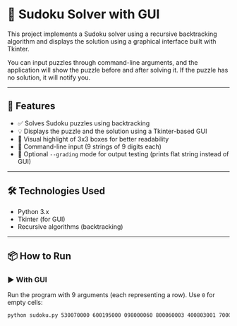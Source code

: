 # 🔢 Sudoku Solver with GUI

This project implements a Sudoku solver using a recursive backtracking algorithm and displays the solution using a graphical interface built with Tkinter.

You can input puzzles through command-line arguments, and the application will show the puzzle before and after solving it. If the puzzle has no solution, it will notify you.

---

## 🚀 Features

- ✅ Solves Sudoku puzzles using backtracking
- 💡 Displays the puzzle and the solution using a Tkinter-based GUI
- 🧠 Visual highlight of 3x3 boxes for better readability
- 💬 Command-line input (9 strings of 9 digits each)
- 🧪 Optional `--grading` mode for output testing (prints flat string instead of GUI)

---

## 🛠 Technologies Used

- Python 3.x
- Tkinter (for GUI)
- Recursive algorithms (backtracking)

---

## 📦 How to Run

### ▶️ With GUI

Run the program with 9 arguments (each representing a row). Use `0` for empty cells:

```bash
python sudoku.py 530070000 600195000 098000060 800060003 400803001 700020006 060000280 000419005 000080079
